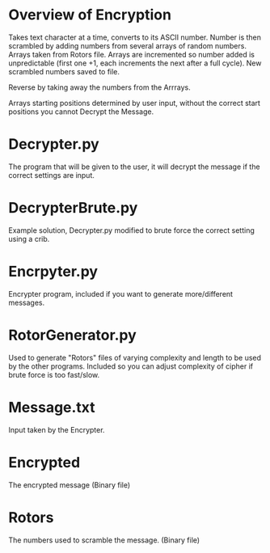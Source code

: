 # Overview of Encryption
Takes text character at a time, converts to its ASCII number.
Number is then scrambled by adding numbers from several arrays of random numbers.
Arrays taken from Rotors file. 
Arrays are incremented so number added is unpredictable (first one +1, each increments the next after a full cycle). 
New scrambled numbers saved to file. 

Reverse by taking away the numbers from the Arrrays.

Arrays starting positions determined by user input, without the correct start positions you cannot Decrypt the Message. 


# Decrypter.py
The program that will be given to the user, it will decrypt the message if the correct settings are input.

# DecrypterBrute.py
Example solution, Decrypter.py modified to brute force the correct setting using a crib. 

# Encrpyter.py 
Encrypter program, included if you want to generate more/different messages. 

# RotorGenerator.py
Used to generate "Rotors" files of varying complexity and length to be used by the other programs. Included so you can adjust complexity of cipher if brute force is too fast/slow. 

# Message.txt 
Input taken by the Encrypter.

# Encrypted
The encrypted message (Binary file)

# Rotors
The numbers used to scramble the message. (Binary file)
